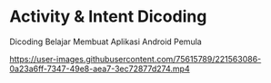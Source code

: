 # Activity & Intent Dicoding
Dicoding Belajar Membuat Aplikasi Android Pemula



https://user-images.githubusercontent.com/75615789/221563086-0a23a6ff-7347-49e8-aea7-3ec72877d274.mp4

